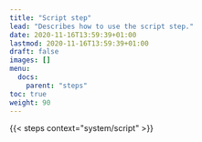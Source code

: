 ```yaml
---
title: "Script step"
lead: "Describes how to use the script step."
date: 2020-11-16T13:59:39+01:00
lastmod: 2020-11-16T13:59:39+01:00
draft: false
images: []
menu:
  docs:
    parent: "steps"
toc: true
weight: 90
---
```

{{< steps context="system/script" >}}
